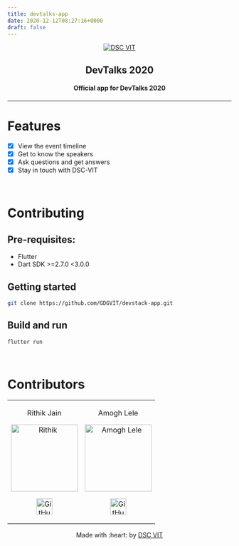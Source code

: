 ```yaml
---
title: devtalks-app
date: 2020-12-12T08:27:16+0000
draft: false
---
```

<p align="center">
<a href="https://dscvit.com">
	<img src="https://user-images.githubusercontent.com/30529572/92081025-fabe6f00-edb1-11ea-9169-4a8a61a5dd45.png" alt="DSC VIT"/>
</a>
	<h2 align="center">DevTalks 2020</h2>
	<h4 align="center">Official app for DevTalks 2020<h4>
</p>

---

# Features

- [x] View the event timeline
- [x] Get to know the speakers
- [x] Ask questions and get answers
- [x] Stay in touch with DSC-VIT

<br>

# Contributing

## Pre-requisites:

- Flutter
- Dart SDK >=2.7.0 <3.0.0

## Getting started

```bash
git clone https://github.com/GDGVIT/devstack-app.git
```

## Build and run

```bash
flutter run
```

<br>

# Contributors

<table>
<tr align="center">

<td>

Rithik Jain

<p align="center">
<img src = "https://avatars2.githubusercontent.com/u/12408595?s=400&u=8c49665f477bda73c00473dd3f5131156a5ecc31&v=4" width="150" height="150" alt="Rithik">
</p>
<p align="center">
<a href = "https://github.com/rithikjain"><img src = "http://www.iconninja.com/files/241/825/211/round-collaboration-social-github-code-circle-network-icon.svg" width="36" height = "36" alt="GitHub"/></a>
</p>
</td>

<td>

Amogh Lele

<p align="center">
<img src = "https://avatars3.githubusercontent.com/u/31761843?s=460&u=cbbff6b6a03a2a69141ee1a3aad9239f696eab02&v=4" width="150" height="150" alt="Amogh Lele">
</p>
<p align="center">
<a href = "https://github.com/ATechnoHazard"><img src = "http://www.iconninja.com/files/241/825/211/round-collaboration-social-github-code-circle-network-icon.svg" width="36" height = "36" alt="GitHub"/></a>
</p>
</td>
</tr>
  </table>

<p align="center">
	Made with :heart: by <a href="https://dscvit.com">DSC VIT</a>
</p>
